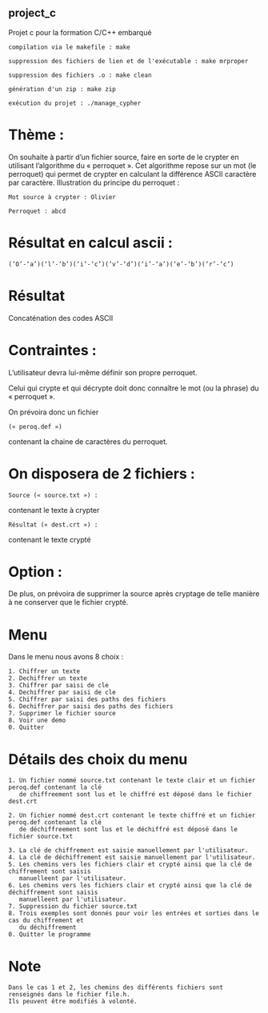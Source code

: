 ## project_c
Projet c pour la formation C/C++ embarqué

```
compilation via le makefile : make
```

```
suppression des fichiers de lien et de l'exécutable : make mrproper
```

```
suppression des fichiers .o : make clean
```

```
génération d'un zip : make zip
```

```
exécution du projet : ./manage_cypher
```

# Thème :

On souhaite à partir d’un fichier source, faire en sorte de le crypter en utilisant l’algorithme du « perroquet ».
Cet algorithme repose sur un mot (le perroquet) qui permet de crypter en calculant la différence ASCII caractère par caractère.
Illustration du principe du perroquet :

```
Mot source à crypter : Olivier
```

```
Perroquet : abcd
```


# Résultat en calcul ascii : 

```
(‘O’-‘a’)(‘l’-‘b’)(‘i’-‘c’)(‘v’-‘d’)(‘i’-‘a’)(‘e’-‘b’)(‘r’-‘c’)
```

# Résultat

Concaténation des codes ASCII


# Contraintes : 

L’utilisateur devra lui-même définir son propre perroquet.

Celui qui crypte et qui décrypte doit donc connaître le mot (ou la phrase) du « perroquet ». 

On prévoira donc un fichier 

```
(« peroq.def ») 
```

contenant la chaine de caractères du perroquet.

# On disposera de 2 fichiers :

```
Source (« source.txt ») : 
```
contenant le texte à crypter

```
Résultat (« dest.crt ») : 
```

contenant le texte crypté

# Option :

De plus, on prévoira de supprimer la source après cryptage de telle manière à ne conserver que le fichier crypté.

# Menu

Dans le menu nous avons 8 choix : 

```
1. Chiffrer un texte
2. Dechiffrer un texte
3. Chiffrer par saisi de cle
4. Dechiffrer par saisi de cle
5. Chiffrer par saisi des paths des fichiers
6. Dechiffrer par saisi des paths des fichiers
7. Supprimer le fichier source
8. Voir une demo
0. Quitter

```

# Détails des choix du menu

```
1. Un fichier nommé source.txt contenant le texte clair et un fichier peroq.def contenant la clé  
   de chiffreement sont lus et le chiffré est déposé dans le fichier dest.crt

2. Un fichier nommé dest.crt contenant le texte chiffré et un fichier peroq.def contenant la clé 
   de déchiffreement sont lus et le déchiffré est déposé dans le fichier source.txt

3. La clé de chiffrement est saisie manuellement par l'utilisateur.
4. La clé de déchiffrement est saisie manuellement par l'utilisateur.
5. Les chemins vers les fichiers clair et crypté ainsi que la clé de chiffrement sont saisis 
   manuelleent par l'utilisateur.
6. Les chemins vers les fichiers clair et crypté ainsi que la clé de déchiffrement sont saisis 
   manuelleent par l'utilisateur.
7. Suppression du fichier source.txt
8. Trois exemples sont donnés pour voir les entrées et sorties dans le cas du chiffrement et 
   du déchiffrement
0. Quitter le programme

```

# Note

```
Dans le cas 1 et 2, les chemins des différents fichiers sont renseignés dans le fichier file.h. 
Ils peuvent être modifiés à volonté.
```
